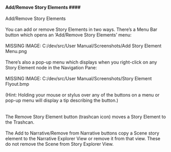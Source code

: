 #### Add/Remove Story Elements #### <br/>
Add/Remove Story Elements <br/>
 <br/>
You can add or remove Story Elements in two ways. There’s a Menu Bar button which opens an ‘Add/Remove Story Elements’ menu: <br/>
 <br/>
MISSING IMAGE: C:/dev/src/User Manual/Screenshots/Add Story Element Menu.png <br/>
 <br/>
There’s also a pop-up menu which displays when you right-click on any Story Element node in the Navigation Pane: <br/>
 <br/>
MISSING IMAGE: C:/dev/src/User Manual/Screenshots/Story Element Flyout.bmp <br/>
 <br/>
(Hint: Holding your mouse or stylus over any of the buttons on a menu or pop-up menu will display a tip describing the button.) <br/>
 <br/>
 <br/>
The Remove Story Element button (trashcan icon) moves a Story Element to the Trashcan. <br/>
 <br/>
The Add to Narrative/Remove from Narrative buttons copy a Scene story element to the Narrative Explorer View or remove it from that view.  These do not remove the Scene from Story Explorer View. <br/>
 <br/>
 <br/>
